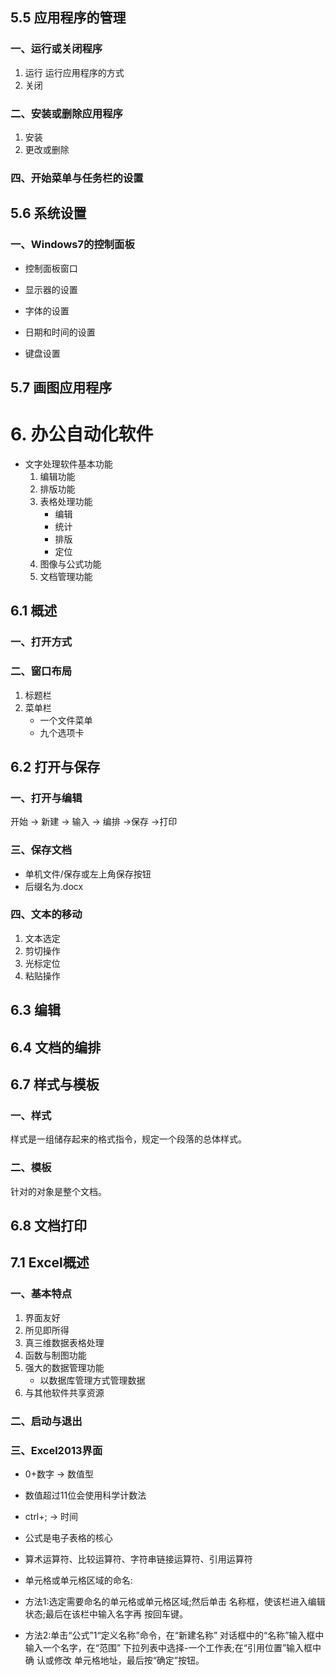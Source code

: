 ## 5.5 应用程序的管理

### 一、运行或关闭程序

1. 运行
	运行应用程序的方式
2. 关闭

### 二、安装或删除应用程序

1. 安装
2. 更改或删除

### 四、开始菜单与任务栏的设置

## 5.6 系统设置

### 一、Windows7的控制面板

- 控制面板窗口

- 显示器的设置

- 字体的设置

- 日期和时间的设置

- 键盘设置

## 5.7  画图应用程序

# 6. 办公自动化软件

- 文字处理软件基本功能
  1. 编辑功能
  2. 排版功能
  3. 表格处理功能
     - 编辑
     - 统计
     - 排版
     - 定位
  4. 图像与公式功能
  5. 文档管理功能

## 6.1 概述

### 一、打开方式

### 二、窗口布局

1. 标题栏
2. 菜单栏
   - 一个文件菜单
   - 九个选项卡

## 6.2 打开与保存

### 一、打开与编辑

开始 -> 新建 -> 输入 -> 编排 ->保存 ->打印

### 三、保存文档

- 单机文件/保存或左上角保存按钮
- 后缀名为.docx

### 四、文本的移动

1. 文本选定
2. 剪切操作
3. 光标定位
4. 粘贴操作

## 6.3 编辑

## 6.4 文档的编排

## 6.7 样式与模板

### 一、样式

样式是一组储存起来的格式指令，规定一个段落的总体样式。

### 二、模板

针对的对象是整个文档。

## 6.8 文档打印

## 7.1 Excel概述

### 一、基本特点

1. 界面友好
2. 所见即所得
3. 真三维数据表格处理
4. 函数与制图功能
5. 强大的数据管理功能
   - 以数据库管理方式管理数据
6. 与其他软件共享资源

### 二、启动与退出

### 三、Excel2013界面

- 0+数字 -> 数值型

- 数值超过11位会使用科学计数法

- ctrl+; -> 时间
- 公式是电子表格的核心
- 算术运算符、比较运算符、字符串链接运算符、引用运算符
-  单元格或单元格区域的命名:
  - 方法1:选定需要命名的单元格或单元格区域;然后单击
    名称框，使该栏进入编辑状态;最后在该栏中输入名字再
    按回车键。
  - 方法2:单击“公式”1“定义名称”命令，在“新建名称”
    对话框中的“名称”输入框中输入一个名字，在“范围”
    下拉列表中选择-一个工作表;在“引用位置”输入框中确
    认或修改 单元格地址，最后按“确定”按钮。



